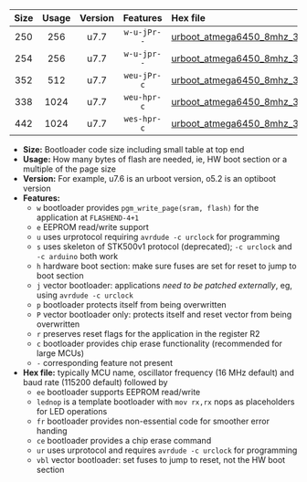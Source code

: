 |Size|Usage|Version|Features|Hex file|
|:-:|:-:|:-:|:-:|:--|
|250|256|u7.7|`w-u-jPr--`|[urboot_atmega6450_8mhz_38400bps_lednop_ur_vbl.hex](https://raw.githubusercontent.com/stefanrueger/urboot.hex/main/mcus/atmega6450/fcpu_8mhz/38400_bps/urboot_atmega6450_8mhz_38400bps_lednop_ur_vbl.hex)|
|254|256|u7.7|`w-u-jpr--`|[urboot_atmega6450_8mhz_38400bps_lednop_fr_ur_vbl.hex](https://raw.githubusercontent.com/stefanrueger/urboot.hex/main/mcus/atmega6450/fcpu_8mhz/38400_bps/urboot_atmega6450_8mhz_38400bps_lednop_fr_ur_vbl.hex)|
|352|512|u7.7|`weu-jPr-c`|[urboot_atmega6450_8mhz_38400bps_ee_lednop_fr_ce_ur_vbl.hex](https://raw.githubusercontent.com/stefanrueger/urboot.hex/main/mcus/atmega6450/fcpu_8mhz/38400_bps/urboot_atmega6450_8mhz_38400bps_ee_lednop_fr_ce_ur_vbl.hex)|
|338|1024|u7.7|`weu-hpr-c`|[urboot_atmega6450_8mhz_38400bps_ee_lednop_fr_ce_ur.hex](https://raw.githubusercontent.com/stefanrueger/urboot.hex/main/mcus/atmega6450/fcpu_8mhz/38400_bps/urboot_atmega6450_8mhz_38400bps_ee_lednop_fr_ce_ur.hex)|
|442|1024|u7.7|`wes-hpr-c`|[urboot_atmega6450_8mhz_38400bps_ee_lednop_fr_ce.hex](https://raw.githubusercontent.com/stefanrueger/urboot.hex/main/mcus/atmega6450/fcpu_8mhz/38400_bps/urboot_atmega6450_8mhz_38400bps_ee_lednop_fr_ce.hex)|

- **Size:** Bootloader code size including small table at top end
- **Usage:** How many bytes of flash are needed, ie, HW boot section or a multiple of the page size
- **Version:** For example, u7.6 is an urboot version, o5.2 is an optiboot version
- **Features:**
  + `w` bootloader provides `pgm_write_page(sram, flash)` for the application at `FLASHEND-4+1`
  + `e` EEPROM read/write support
  + `u` uses urprotocol requiring `avrdude -c urclock` for programming
  + `s` uses skeleton of STK500v1 protocol (deprecated); `-c urclock` and `-c arduino` both work
  + `h` hardware boot section: make sure fuses are set for reset to jump to boot section
  + `j` vector bootloader: applications *need to be patched externally*, eg, using `avrdude -c urclock`
  + `p` bootloader protects itself from being overwritten
  + `P` vector bootloader only: protects itself and reset vector from being overwritten
  + `r` preserves reset flags for the application in the register R2
  + `c` bootloader provides chip erase functionality (recommended for large MCUs)
  + `-` corresponding feature not present
- **Hex file:** typically MCU name, oscillator frequency (16 MHz default) and baud rate (115200 default) followed by
  + `ee` bootloader supports EEPROM read/write
  + `lednop` is a template bootloader with `mov rx,rx` nops as placeholders for LED operations
  + `fr` bootloader provides non-essential code for smoother error handing
  + `ce` bootloader provides a chip erase command
  + `ur` uses urprotocol and requires `avrdude -c urclock` for programming
  + `vbl` vector bootloader: set fuses to jump to reset, not the HW boot section
